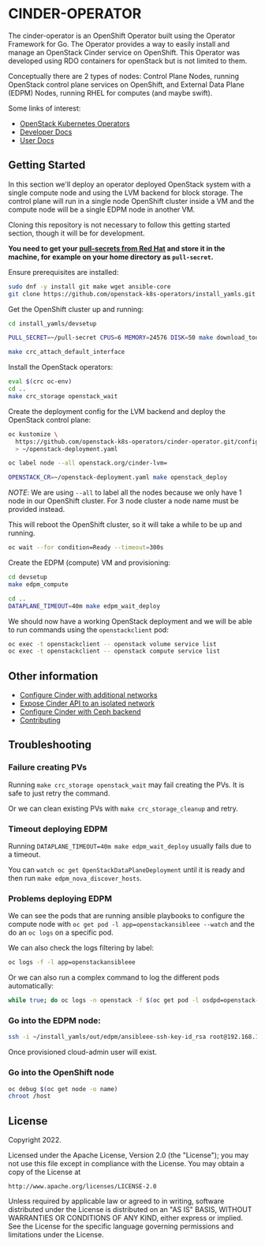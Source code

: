 # CINDER-OPERATOR

The cinder-operator is an OpenShift Operator built using the Operator Framework
for Go. The Operator provides a way to easily install and manage an OpenStack
Cinder service on OpenShift. This Operator was developed using RDO containers
for openStack but is not limited to them.

Conceptually there are 2 types of nodes: Control Plane Nodes, running OpenStack
control plane services on OpenShift, and External Data Plane (EDPM) Nodes,
running RHEL for computes (and maybe swift).

Some links of interest:

- [OpenStack Kubernetes Operators](https://github.com/openstack-k8s-operators/)
- [Developer Docs](https://github.com/openstack-k8s-operators/dev-docs)
- [User Docs](https://openstack-k8s-operators.github.io/openstack-operator/)

## Getting Started

In this section we'll deploy an operator deployed OpenStack system with a
single compute node and using the LVM backend for block storage. The control
plane will run in a single node OpenShift cluster inside a VM and the compute
node will be a single EDPM node in another VM.

Cloning this repository is not necessary to follow this getting started
section, though it will be for development.

**You need to get your [pull-secrets from Red Hat](
https://cloud.redhat.com/openshift/create/local) and store it in the machine,
for example on your home directory as `pull-secret`.**

Ensure prerequisites are installed:

```sh
sudo dnf -y install git make wget ansible-core
git clone https://github.com/openstack-k8s-operators/install_yamls.git
```

Get the OpenShift cluster up and running:

```sh
cd install_yamls/devsetup

PULL_SECRET=~/pull-secret CPUS=6 MEMORY=24576 DISK=50 make download_tools crc

make crc_attach_default_interface
```

Install the OpenStack operators:

```sh
eval $(crc oc-env)
cd ..
make crc_storage openstack_wait
```

Create the deployment config for the LVM backend and deploy the OpenStack
control plane:

```sh
oc kustomize \
  https://github.com/openstack-k8s-operators/cinder-operator.git/config/samples/backends/lvm/iscsi?ref=main \
  > ~/openstack-deployment.yaml

oc label node --all openstack.org/cinder-lvm=

OPENSTACK_CR=~/openstack-deployment.yaml make openstack_deploy
```

*NOTE*: We are using `--all` to label all the nodes because we only have 1 node
in our OpenShift cluster. For 3 node cluster a node name must be provided
instead.

This will reboot the OpenShift cluster, so it will take a while to be up and
running.

```sh
oc wait --for condition=Ready --timeout=300s
```

Create the EDPM (compute) VM and provisioning:

```sh
cd devsetup
make edpm_compute

cd ..
DATAPLANE_TIMEOUT=40m make edpm_wait_deploy
```

We should now have a working OpenStack deployment and we will be able to run
commands using the `openstackclient` pod:

```sh
oc exec -t openstackclient -- openstack volume service list
oc exec -t openstackclient -- openstack compute service list
```

## Other information

- [Configure Cinder with additional networks](docs/additional_network.md)
- [Expose Cinder API to an isolated network](docs/api_isolated_network.md)
- [Configure Cinder with Ceph backend](docs/ceph_backend.md)
- [Contributing](CONTRIBUTING.md)

## Troubleshooting

### Failure creating PVs

Running `make crc_storage openstack_wait` may fail creating the PVs. It is safe
to just retry the command.

Or we can clean existing PVs with `make crc_storage_cleanup` and retry.

### Timeout deploying EDPM

Running `DATAPLANE_TIMEOUT=40m make edpm_wait_deploy` usually fails due to a
timeout.

You can `watch oc get OpenStackDataPlaneDeployment` until it is ready and then
run `make edpm_nova_discover_hosts`.

### Problems deploying EDPM

We can see the pods that are running ansible playbooks to configure the
compute node with `oc get pod -l app=openstackansibleee --watch` and the do an
`oc logs` on a specific pod.

We can also check the logs filtering by label:
```sh
oc logs -f -l app=openstackansibleee
```

Or we can also run a complex command to log the different pods automatically:

```sh
while true; do oc logs -n openstack -f $(oc get pod -l osdpd=openstack-edpm --field-selector='status.phase=Running' --no-headers -o name) 2>/dev/null || echo -n .; sleep 1; done
```

### Go into the EDPM node:

```sh
ssh -i ~/install_yamls/out/edpm/ansibleee-ssh-key-id_rsa root@192.168.122.100
```

Once provisioned cloud-admin user will exist.

### Go into the OpenShift node

```sh
oc debug $(oc get node -o name)
chroot /host
```

## License

Copyright 2022.

Licensed under the Apache License, Version 2.0 (the "License");
you may not use this file except in compliance with the License.
You may obtain a copy of the License at

    http://www.apache.org/licenses/LICENSE-2.0

Unless required by applicable law or agreed to in writing, software
distributed under the License is distributed on an "AS IS" BASIS,
WITHOUT WARRANTIES OR CONDITIONS OF ANY KIND, either express or implied.
See the License for the specific language governing permissions and
limitations under the License.
